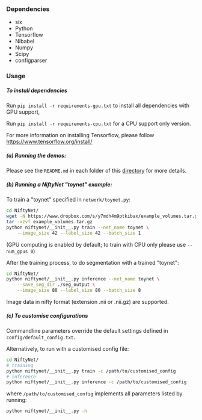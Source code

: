 ### Dependencies
* six
* Python
* Tensorflow
* Nibabel
* Numpy
* Scipy
* configparser

### Usage
##### To install dependencies

Run `pip install -r requirements-gpu.txt` to install all dependencies
with GPU support, 

Run `pip install -r requirements-cpu.txt` for a CPU support
only version.

For more information on installing Tensorflow, please follow
https://www.tensorflow.org/install/

##### (a) Running the demos:
Please see the `README.md` in each folder of this [directory](./demos) for more details.

##### (b) Running a NiftyNet "toynet" example:
To train a "toynet" specified in `network/toynet.py`:
``` sh
cd NiftyNet/
wget -N https://www.dropbox.com/s/y7mdh4m9ptkibax/example_volumes.tar.gz
tar -xzvf example_volumes.tar.gz
python niftynet/__init__.py train --net_name toynet \
    --image_size 42 --label_size 42 --batch_size 1
```
(GPU computing is enabled by default; to train with CPU only please use `--num_gpus 0`)

After the training process, to do segmentation with a trained "toynet":
``` sh
cd NiftyNet/
python niftynet/__init__.py inference --net_name toynet \
    --save_seg_dir ./seg_output \
    --image_size 80 --label_size 80 --batch_size 8
```

Image data in nifty format (extension .nii or .nii.gz) are supported.

##### (c) To customise configurations
Commandline parameters override the default settings defined in `config/default_config.txt`.

Alternatively, to run with a customised config file:

``` sh
cd NiftyNet/
# training
python niftynet/__init__.py train -c /path/to/customised_config
# inference
python niftynet/__init__.py inference -c /path/to/customised_config
```
where `/path/to/customised_config` implements all parameters listed by running:
```sh
python niftynet/__init__.py -h
```
